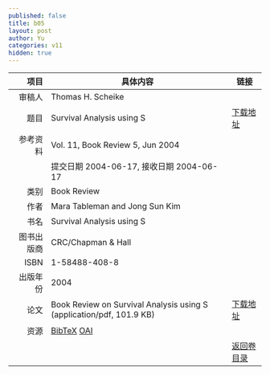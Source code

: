 ```yaml
---
published: false
title: b05
layout: post
author: Yu
categories: v11
hidden: true
---
```


| 项目 | 具体内容 | 链接 |
|---:|---|---|
| 审稿人 | Thomas H. Scheike| |
| 题目 |Survival Analysis using S | [下载地址](http://www.jstatsoft.org/v11/b05/paper) |
| 参考资料 |Vol. 11, Book Review 5, Jun 2004 | |
| | 提交日期 2004-06-17, 接收日期 2004-06-17| | 
| 类别 | Book Review| |
| 作者 | Mara Tableman and Jong Sun Kim| |
| 书名| Survival Analysis using S| |
| 图书出版商 | CRC/Chapman & Hall| |
| ISBN | 1-58488-408-8| |
| 出版年份 | 2004| |
| 论文 | Book Review on Survival Analysis using S  (application/pdf, 101.9 KB)| [下载地址](http://www.jstatsoft.org/v11/b05/paper) |
| 资源 | [BibTeX](http://www.jstatsoft.org/v11/b05/bibtex) [OAI](http://www.jstatsoft.org/oai?verb=GetRecord&identifier=oai.jstatsoft/v11/b05&prefix=oai_dc)| |
| |  | [返回卷目录]({{site.baseurl}}/volume/v11.html) |